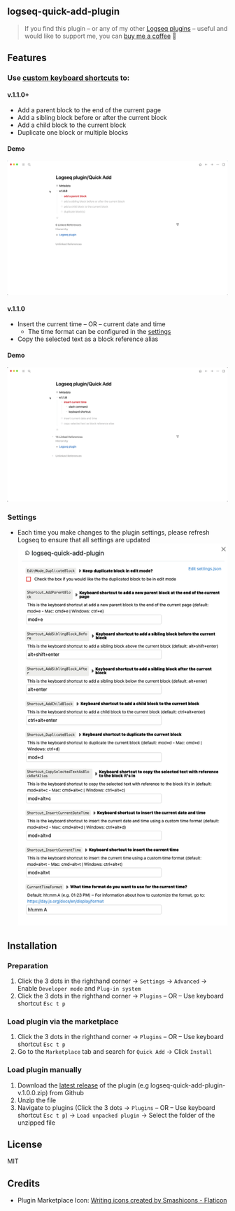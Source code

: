 ## logseq-quick-add-plugin
> If you find this plugin – or any of my other [Logseq plugins](https://github.com/vyleung?tab=repositories&q=logseq&type=source) – useful and would like to support me, you can [buy me a coffee](https://www.buymeacoffee.com/vyleung) 🙂

## Features
### Use [custom keyboard shortcuts](#settings) to:
#### v.1.1.0+
- Add a parent block to the end of the current page
- Add a sibling block before or after the current block
- Add a child block to the current block
- Duplicate one block or multiple blocks

#### Demo
![logseq-quick-add-plugin main demo](screenshots/logseq_quick_add_main_demo.gif)

#### v.1.1.0
- Insert the current time – OR – current date and time 
    - The time format can be configured in the [settings](#settings)
- Copy the selected text as a block reference alias

#### Demo
![logseq-quick-add-plugin v.1.1.0 demo](screenshots/logseq_quick_add_v.1.1.0_demo.gif)

### Settings
- Each time you make changes to the plugin settings, please refresh Logseq to ensure that all settings are updated  
![logseq-quick-add-plugin settings](screenshots/logseq_quick_add_settings.png)

## Installation
### Preparation
1. Click the 3 dots in the righthand corner → `Settings` → `Advanced` → Enable `Developer mode` and `Plug-in system`
2. Click the 3 dots in the righthand corner → `Plugins` – OR – Use keyboard shortcut `Esc t p`

### Load plugin via the marketplace
1. Click the 3 dots in the righthand corner → `Plugins` – OR – Use keyboard shortcut `Esc t p`
2. Go to the `Marketplace` tab and search for `Quick Add` → Click `Install`

### Load plugin manually
1. Download the [latest release](https://github.com/vyleung/logseq-quick-add-plugin/releases) of the plugin (e.g logseq-quick-add-plugin-v.1.0.0.zip) from Github
2. Unzip the file
3. Navigate to plugins (Click the 3 dots → `Plugins` – OR – Use keyboard shortcut `Esc t p`) → `Load unpacked plugin` → Select the folder of the unzipped file

## License
MIT

## Credits
- Plugin Marketplace Icon: <a href="https://www.flaticon.com/free-icons/writing" title="writing icons">Writing icons created by Smashicons - Flaticon</a>